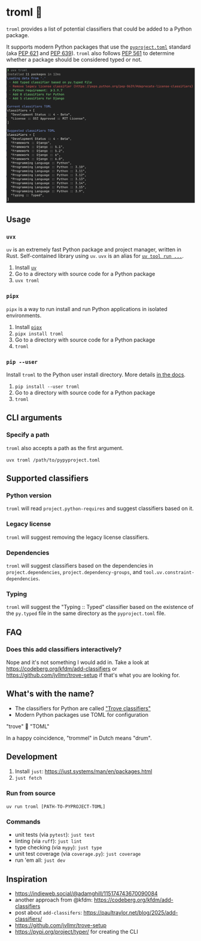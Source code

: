 # troml 🥁

`troml` provides a list of potential classifiers that could be added to a Python package.

It supports modern Python packages that use the [`pyproject.toml`](https://packaging.python.org/en/latest/guides/writing-pyproject-toml/) standard (aka [PEP 621](https://peps.python.org/pep-0621/) and [PEP 639](https://peps.python.org/pep-0639/)). `troml` also follows [PEP 561](https://peps.python.org/pep-0561/) to determine whether a package should be considered typed or not.

![Screenshot of troml in action](https://github.com/adamghill/troml/blob/main/troml.png?raw=true)

## Usage

### `uvx`

`uv` is an extremely fast Python package and project manager, written in Rust. Self-contained library using `uv`. `uvx` is an alias for [`uv tool run ...`](https://docs.astral.sh/uv/concepts/tools/).

1. Install [`uv`](https://docs.astral.sh/uv/getting-started/installation/)
2. Go to a directory with source code for a Python package
3. `uvx troml`

### `pipx`

`pipx` is a way to run install and run Python applications in isolated environments.

1. Install [`pipx`](https://pipx.pypa.io/latest/installation/)
2. `pipx install troml`
3. Go to a directory with source code for a Python package
4. `troml`

### `pip --user`

Install `troml` to the Python user install directory. More details [in the docs](https://pip.pypa.io/en/stable/cli/pip_install/#cmdoption-user).

1. `pip install --user troml`
2. Go to a directory with source code for a Python package
3. `troml`

## CLI arguments

### Specify a path

`troml` also accepts a path as the first argument.

`uvx troml /path/to/pypyproject.toml`

## Supported classifiers

### Python version

`troml` will read `project.python-requires` and suggest classifiers based on it.

### Legacy license

`troml` will suggest removing the legacy license classifiers.

### Dependencies

`troml` will suggest classifiers based on the dependencies in `project.dependencies`, `project.dependency-groups`, and `tool.uv.constraint-dependencies`.

### Typing

`troml` will suggest the "Typing :: Typed" classifier based on the existence of the `py.typed` file in the same directory as the `pyproject.toml` file.

## FAQ

### Does this add classifiers interactively?

Nope and it's not something I would add in. Take a look at https://codeberg.org/kfdm/add-classifiers or https://github.com/jvllmr/trove-setup if that's what you are looking for.

## What's with the name?

- The classifiers for Python are called ["Trove classifiers"](https://pypi.org/classifiers/)
- Modern Python packages use TOML for configuration

"trove" 🤝 "TOML"

In a happy coincidence, "trommel" in Dutch means "drum".

## Development

1. Install `just`: https://just.systems/man/en/packages.html
2. `just fetch`

### Run from source

`uv run troml [PATH-TO-PYPROJECT-TOML]`

### Commands

- unit tests (via `pytest`): `just test`
- linting (via `ruff`): `just lint`
- type checking (via `mypy`): `just type`
- unit test coverage (via `coverage.py`): `just coverage`
- run 'em all: `just dev`

## Inspiration

- https://indieweb.social/@adamghill/115174743670090084
- another approach from @kfdm: https://codeberg.org/kfdm/add-classifiers
- post about `add-classifers`: https://paultraylor.net/blog/2025/add-classifiers/
- https://github.com/jvllmr/trove-setup
- https://pypi.org/project/typer/ for creating the CLI
